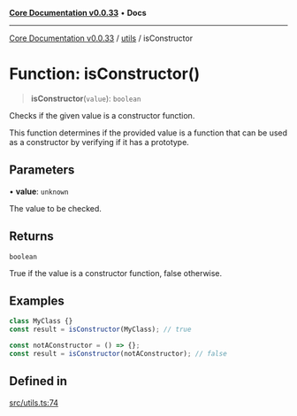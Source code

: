 [**Core Documentation v0.0.33**](../../README.md) • **Docs**

***

[Core Documentation v0.0.33](../../modules.md) / [utils](../README.md) / isConstructor

# Function: isConstructor()

> **isConstructor**(`value`): `boolean`

Checks if the given value is a constructor function.

This function determines if the provided value is a function
that can be used as a constructor by verifying if it has a prototype.

## Parameters

• **value**: `unknown`

The value to be checked.

## Returns

`boolean`

True if the value is a constructor function, false otherwise.

## Examples

```typescript
class MyClass {}
const result = isConstructor(MyClass); // true
```

```typescript
const notAConstructor = () => {};
const result = isConstructor(notAConstructor); // false
```

## Defined in

[src/utils.ts:74](https://github.com/stonemjs/core/blob/08021ed6e90932028c37aa9d72d99b714efcda42/src/utils.ts#L74)
